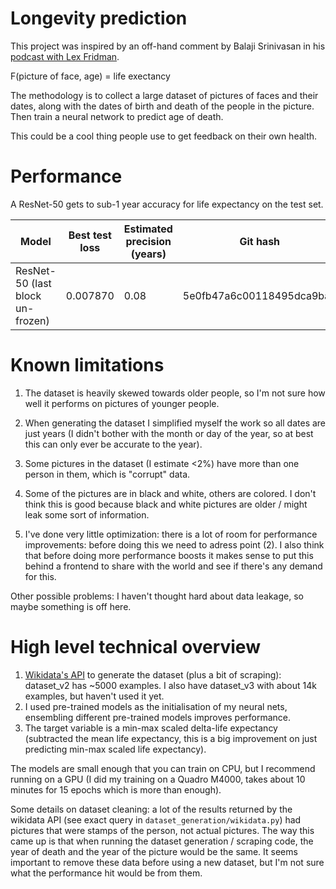 # Longevity prediction
This project was inspired by an off-hand comment by Balaji Srinivasan in his
[podcast with Lex
Fridman](https://www.youtube.com/watch?v=VeH7qKZr0WI&ab_channel=LexFridman).

F(picture of face, age) = life exectancy

The methodology is to collect a large dataset of pictures of faces and their dates, along with the
dates of birth and death of the people in the picture. Then train a neural network to predict age of death.

This could be a cool thing people use to get feedback on their own
health.

# Performance
A ResNet-50 gets to sub-1 year accuracy for life expectancy on the test set.

| Model | Best test loss | Estimated precision (years) | Git hash |
|---------|---------|---------|---------|
| ResNet-50 (last block un-frozen)   | 0.007870   | 0.08   | 5e0fb47a6c00118495dca9ba6   |
# Known limitations
1. The dataset is heavily skewed towards older people, so I'm not sure how well it
performs on pictures of younger people.

2. When generating the dataset I simplified myself the work so all dates are just
years (I didn't bother with the month or day of the year, so at best this can
only ever be accurate to the year).

3. Some pictures in the dataset (I estimate <2%) have more than one person in
   them, which is "corrupt" data.

4. Some of the pictures are in black and white, others are colored. I don't
   think this is good because black and white pictures are older / might leak
some sort of information.

5. I've done very little optimization: there is a lot of room for performance
   improvements: before doing this we need to adress point (2). I also think
that before doing more performance boosts it makes sense to put this behind a
frontend to share with the world and see if there's any demand for this.

Other possible problems: I haven't thought hard about data leakage, so maybe
something is off here.


# High level technical overview
1. [Wikidata's API](query.wikidata.org) to generate the dataset (plus a bit of
   scraping): dataset_v2 has ~5000 examples. I also have dataset_v3 with about
14k examples, but haven't used it yet.
2. I used pre-trained models as the initialisation of my neural nets,
ensembling different pre-trained models improves performance.
3. The target variable is a min-max scaled delta-life expectancy (subtracted
   the mean life expectancy, this is a big improvement on just predicting
min-max scaled life expectancy).


The models are small enough that you can train on CPU, but I recommend running
on a GPU (I did my training on a Quadro M4000, takes about 10 minutes for 15
epochs which is more than enough).

Some details on dataset cleaning: a lot of the results returned by the wikidata
API (see exact query in ```dataset_generation/wikidata.py```) had pictures that
were stamps of the person, not actual pictures. The way this came up is that
when running the dataset generation / scraping code, the year of death and the
year of the picture would be the same. It seems important to remove these data
before using a new dataset, but I'm not sure what the performance hit would be
from them.





